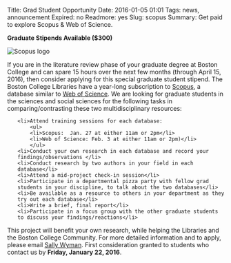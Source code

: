 Title: ​Grad Student Opportunity
Date: 2016-01-05 01:01 
Tags: news, announcement
Expired: no
Readmore: yes
Slug: scopus
Summary: Get paid to explore Scopus & Web of Science.

<p><strong>Graduate Stipends Available ($300)</strong></p>


<img src="/theme/img/news/2016-01/scopus_logo.jpg" alt="Scopus logo" class="float_left">

<p>If you are in the literature review phase of your graduate degree at Boston College and can spare 15 hours over the next few months (through  April 15, 2016), then consider applying for this special graduate student stipend.  The Boston College Libraries have a year-long subscription to <a href="http://proxy.bc.edu/login?url=http://www.scopus.com" target="_blank">Scopus</a>, a database similar to <a href="http://proxy.bc.edu/login?url=http://isiknowledge.com/wos" target="_blank">Web of Science</a>.  We are looking for graduate students in the sciences and social sciences for the following tasks in comparing/contrasting these two multidisciplinary resources:</p>

<ul>

	<li>Attend training sessions for each database:
		<ul>
		<li>Scopus:  Jan. 27 at either 11am or 2pm</li>
		<li>Web of Science: Feb. 3 at either 11am or 2pm)</li>
		</ul>
    <li>Conduct your own research in each database and record your findings/observations </li>
    <li>Conduct research by two authors in your field in each database</li>
    <li>Attend a mid-project check-in session</li>
    <li>Participate in a departmental pizza party with fellow grad students in your discipline, to talk about the two databases</li>
    <li>Be available as a resource to others in your department as they try out each database</li>
    <li>Write a brief, final report</li>
    <li>Participate in a focus group with the other graduate students to discuss your findings/reactions</li>
</ul>

<p>This project will benefit your own research, while helping the Libraries and the Boston College Community. For more detailed information and to apply, please email <a href="mailto:sally.wyman@bc.edu">Sally Wyman</a>.  First consideration granted to students who contact us by <strong>Friday, January 22, 2016</strong>.</p>


<!-- USEFUL CUT AND PASTE STUFF.

<img src="/theme/img/news/201X-XX/XXXX.png" alt="words" class="float_left">

<img src="/theme/img/news/201X-XX/XXXX.png" alt="words" class="float_right">

<a href="#" target="_blank">

-->